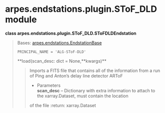 # arpes.endstations.plugin.SToF\_DLD module

**class arpes.endstations.plugin.SToF\_DLD.SToFDLDEndstation**

> Bases:
> [arpes.endstations.EndstationBase](arpes.endstations#arpes.endstations.EndstationBase)
> 
> `PRINCIPAL_NAME = 'ALG-SToF-DLD'`
> 
> **load(scan\_desc: dict = None,**kwargs)\*\*
> 
> > Imports a FITS file that contains all of the information from a run
> > of Ping and Anton’s delay line detector ARToF
> > 
> >   - Parameters  
> >     **scan\_desc** – Dictionary with extra information to attach to
> >     the xarray.Dataset, must contain the location
> > 
> > of the file :return: xarray.Dataset
